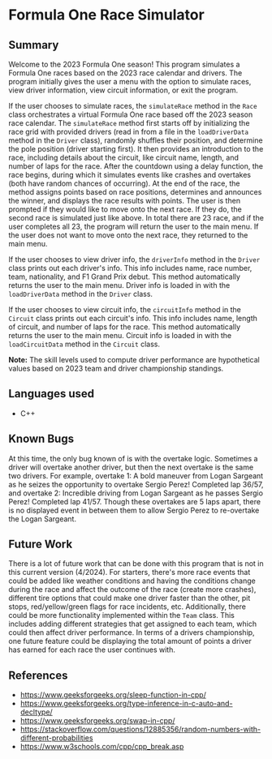 # Formula One Race Simulator


## Summary
Welcome to the 2023 Formula One season! This program simulates a Formula One races based on the 2023 race calendar and drivers. The program initially gives the user a menu with the option to simulate races, view driver information, view circuit information, or exit the program. 

If the user chooses to simulate races, the `simulateRace` method in the `Race` class orchestrates a virtual Formula One race based off the 2023 season race calendar. The 
`simulateRace` method first starts off by initializing the race grid with provided drivers (read in from a file in the `loadDriverData` method in the `Driver` class), 
randomly shuffles their position, and determine the pole position (driver starting first). It then provides an introduction to the race, including details about the circuit,
like circuit name, length, and number of laps for the race. After the countdown using a delay function, the race begins, during which it simulates events like crashes and overtakes
(both have random chances of occurring). At the end of the race, the method assigns points based on race positions, determines and announces the winner, and displays the race
results with points. The user is then prompted if they would like to move onto the next race. If they do, the second race is simulated just like above. In total there are 23 
race, and if the user completes all 23, the program will return the user to the main menu. If the user does not want to move onto the next race, they returned to the main menu.

If the user chooses to view driver info, the `driverInfo` method in the `Driver` class prints out each driver's info. This info includes name, race number, team, nationality, 
and F1 Grand Prix debut. This method automatically returns the user to the main menu. Driver info is loaded in with the `loadDriverData` method in the `Driver` class.

If the user chooses to view circuit info, the `circuitInfo` method in the `Circuit` class prints out each circuit's info. This info includes name, length of circuit, and number
of laps for the race. This method automatically returns the user to the main menu. Circuit info is loaded in with the `loadCircuitData` method in the `Circuit` class.

**Note:** The skill levels used to compute driver performance are hypothetical values based on 2023 team and driver championship standings. 

## Languages used
* C++

## Known Bugs
At this time, the only bug known of is with the overtake logic. Sometimes a driver will overtake another driver, but then the next overtake is the same two drivers. For example,
overtake 1: A bold maneuver from Logan Sargeant as he seizes the opportunity to overtake Sergio Perez! Completed lap 36/57, and overtake 2: Incredible driving from Logan Sargeant 
as he passes Sergio Perez! Completed lap 41/57. Though these overtakes are 5 laps apart, there is no displayed event in between them to allow Sergio Perez to re-overtake the Logan 
Sargeant.

## Future Work
There is a lot of future work that can be done with this program that is not in this current version (4/2024). For starters, there's more race events that could
be added like weather conditions and having the conditions change during the race and affect the outcome of the race (create more crashes), different tire options that could make
one driver faster than the other, pit stops, red/yellow/green flags for race incidents, etc. Additionally, there could be more functionality implemented within the `Team` class. This includes adding different strategies that get assigned to each team, which could then affect driver performance. In terms of a drivers championship, one future feature could be displaying the total amount of points a driver has earned for each race the user continues with.

## References
* https://www.geeksforgeeks.org/sleep-function-in-cpp/
* https://www.geeksforgeeks.org/type-inference-in-c-auto-and-decltype/
* https://www.geeksforgeeks.org/swap-in-cpp/
* https://stackoverflow.com/questions/12885356/random-numbers-with-different-probabilities
* https://www.w3schools.com/cpp/cpp_break.asp

